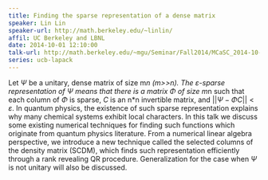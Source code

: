 ```yaml
---
title: Finding the sparse representation of a dense matrix
speaker: Lin Lin
speaker-url: http://math.berkeley.edu/~linlin/
affil: UC Berkeley and LBNL
date: 2014-10-01 12:10:00
talk-url: http://math.berkeley.edu/~mgu/Seminar/Fall2014/MCaSC_2014-10-01.pdf
series: ucb-lapack
---
```


Let $\Psi$ be a unitary, dense matrix of size m*n (m>>n).  The
$\varepsilon$-sparse representation of $\Psi$ means that there is a matrix
$\Phi$ of size m*n such that each column of $\Phi$ is sparse, $C$ is an n*n
invertible matrix, and $||\Psi-\Phi C||<\varepsilon$.  In quantum physics, the
existence of such sparse representation explains why many chemical systems
exhibit local characters.  In this talk we discuss some existing numerical
techniques for finding such functions which originate from quantum physics
literature.  From a numerical linear algebra perspective, we introduce a new
technique called the selected columns of the density matrix (SCDM), which finds
such representation efficiently through a rank revealing QR procedure.
Generalization for the case when $\Psi$ is not unitary will also be discussed.

